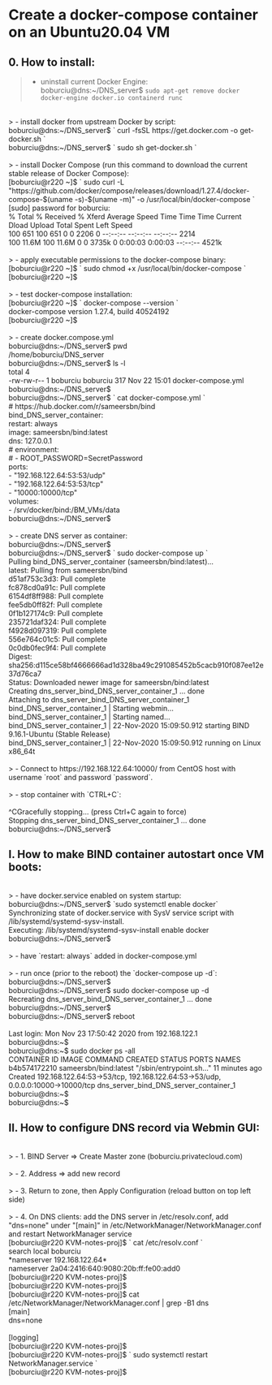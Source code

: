 # Create a docker-compose container on an Ubuntu20.04 VM
 
## 0. How to install:
 >  - uninstall current Docker Engine:<br/>
boburciu@dns:~/DNS_server$ ` sudo apt-get remove docker docker-engine docker.io containerd runc  `  <br/>
<br/>
 >  - install docker from upstream Docker by script:<br/>
boburciu@dns:~/DNS_server$ ` curl -fsSL https://get.docker.com -o get-docker.sh  `  <br/>
boburciu@dns:~/DNS_server$ ` sudo sh get-docker.sh  `  <br/>
<br/>
 >  - install Docker Compose (run this command to download the current stable release of Docker Compose):<br/>
[boburciu@r220 ~]$ ` sudo curl -L "https://github.com/docker/compose/releases/download/1.27.4/docker-compose-$(uname -s)-$(uname -m)" -o /usr/local/bin/docker-compose  `   <br/>
[sudo] password for boburciu: <br/>
  % Total    % Received % Xferd  Average Speed   Time    Time     Time  Current <br/>
                                 Dload  Upload   Total   Spent    Left  Speed <br/>
100   651  100   651    0     0   2206      0 --:--:-- --:--:-- --:--:--  2214 <br/>
100 11.6M  100 11.6M    0     0  3735k      0  0:00:03  0:00:03 --:--:-- 4521k   <br/>
<br/>
 >  - apply executable permissions to the docker-compose binary:<br/>
[boburciu@r220 ~]$ ` sudo chmod +x /usr/local/bin/docker-compose  `  <br/>
[boburciu@r220 ~]$<br/>
<br/>
 >  - test docker-compose installation:<br/>
[boburciu@r220 ~]$ ` docker-compose --version  `  <br/>
docker-compose version 1.27.4, build 40524192 <br/>
[boburciu@r220 ~]$<br/>
<br/>
 >  - create docker.compose.yml<br/>
boburciu@dns:~/DNS_server$ pwd <br/>
/home/boburciu/DNS_server <br/>
boburciu@dns:~/DNS_server$ ls -l <br/>
total 4 <br/>
-rw-rw-r-- 1 boburciu boburciu 317 Nov 22 15:01 docker-compose.yml <br/>
boburciu@dns:~/DNS_server$ <br/>
boburciu@dns:~/DNS_server$ ` cat docker-compose.yml  `   <br/>
    # https://hub.docker.com/r/sameersbn/bind <br/>
    bind_DNS_server_container: <br/>
      restart: always <br/> 
      image: sameersbn/bind:latest <br/>
      dns: 127.0.0.1 <br/>
      # environment: <br/>
      #   - ROOT_PASSWORD=SecretPassword <br/>
      ports: <br/>
        - "192.168.122.64:53:53/udp" <br/>
        - "192.168.122.64:53:53/tcp" <br/>
        - "10000:10000/tcp" <br/>
      volumes: <br/>
        - /srv/docker/bind:/BM_VMs/data <br/>
boburciu@dns:~/DNS_server$ <br/>
 <br/>
 >  - create DNS server as container: <br/>
boburciu@dns:~/DNS_server$ <br/>
boburciu@dns:~/DNS_server$ ` sudo docker-compose up  `   <br/>
Pulling bind_DNS_server_container (sameersbn/bind:latest)... <br/>
latest: Pulling from sameersbn/bind <br/>
d51af753c3d3: Pull complete <br/>
fc878cd0a91c: Pull complete <br/>
6154df8ff988: Pull complete <br/>
fee5db0ff82f: Pull complete <br/>
0f1b127174c9: Pull complete <br/>
235721daf324: Pull complete <br/>
f4928d097319: Pull complete <br/>
556e764c01c5: Pull complete <br/>
0c0db0fec9f4: Pull complete <br/>
Digest: sha256:d115ce58bf4666666ad1d328ba49c291085452b5cacb910f087ee12e37d76ca7 <br/>
Status: Downloaded newer image for sameersbn/bind:latest <br/>
Creating dns_server_bind_DNS_server_container_1 ... done <br/>
Attaching to dns_server_bind_DNS_server_container_1 <br/>
bind_DNS_server_container_1  | Starting webmin... <br/>
bind_DNS_server_container_1  | Starting named... <br/>
bind_DNS_server_container_1  | 22-Nov-2020 15:09:50.912 starting BIND 9.16.1-Ubuntu (Stable Release) <id:d497c32> <br/>
bind_DNS_server_container_1  | 22-Nov-2020 15:09:50.912 running on Linux x86_64t <br/>
<br/>
 >  - Connect to https://192.168.122.64:10000/ from CentOS host with username `root` and password `password`.<br/>
<br/>
 >  - stop container with `CTRL+C`:<br/>
<br/>
^CGracefully stopping... (press Ctrl+C again to force)<br/>
Stopping dns_server_bind_DNS_server_container_1 ... done<br/>
boburciu@dns:~/DNS_server$<br/>

## I. How to make BIND container autostart once VM boots:
 <br/>
 >  -  have docker.service enabled on system startup: <br/>
boburciu@dns:~/DNS_server$ `sudo systemctl enable docker` <br/>
Synchronizing state of docker.service with SysV service script with /lib/systemd/systemd-sysv-install. <br/>
Executing: /lib/systemd/systemd-sysv-install enable docker <br/>
boburciu@dns:~/DNS_server$ <br/>
 <br/>
 >  -  have `restart: always` added in docker-compose.yml <br/>
 <br/>
 >  -  run once (prior to the reboot) the `docker-compose up -d`: <br/>
boburciu@dns:~/DNS_server$ <br/>
boburciu@dns:~/DNS_server$ sudo docker-compose up -d<br/>
Recreating dns_server_bind_DNS_server_container_1 ... done<br/>
boburciu@dns:~/DNS_server$<br/>
boburciu@dns:~/DNS_server$ reboot<br/>
<br/>
Last login: Mon Nov 23 17:50:42 2020 from 192.168.122.1<br/>
boburciu@dns:~$<br/>
boburciu@dns:~$ sudo docker ps -all<br/>
CONTAINER ID        IMAGE                   COMMAND                  CREATED             STATUS              PORTS                                                                            NAMES<br/>
b4b574172210        sameersbn/bind:latest   "/sbin/entrypoint.sh…"   11 minutes ago      Created             192.168.122.64:53->53/tcp, 192.168.122.64:53->53/udp, 0.0.0.0:10000->10000/tcp   dns_server_bind_DNS_server_container_1<br/>
boburciu@dns:~$<br/>
boburciu@dns:~$<br/>

## II. How to configure DNS record via Webmin GUI:
 <br/>
 >  -  1. BIND Server => Create Master zone (boburciu.privatecloud.com) <br/>
 <br/>
 >  -  2. Address => add new record <br/>
 <br/>
 >  -  3. Return to zone, then Apply Configuration (reload button on top left side) <br/>
 <br/>
 >  -  4. On DNS clients: add the DNS server in /etc/resolv.conf, add "dns=none" under "[main]" in /etc/NetworkManager/NetworkManager.conf and restart NetworkManager service <br/>
[boburciu@r220 KVM-notes-proj]$ ` cat /etc/resolv.conf ` <br/>
search local boburciu <br/>
*nameserver 192.168.122.64* <br/>
nameserver 2a04:2416:640:9080:20b:ff:fe00:add0 <br/>
[boburciu@r220 KVM-notes-proj]$ <br/>
[boburciu@r220 KVM-notes-proj]$ <br/>
[boburciu@r220 KVM-notes-proj]$ cat /etc/NetworkManager/NetworkManager.conf | grep -B1 dns <br/>
[main] <br/>
dns=none <br/>
 <br/>
[logging] <br/>
[boburciu@r220 KVM-notes-proj]$ <br/>
[boburciu@r220 KVM-notes-proj]$ ` sudo systemctl restart NetworkManager.service ` <br/>
[boburciu@r220 KVM-notes-proj]$ <br/>

